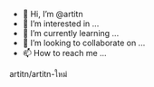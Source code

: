 - 👋 Hi, I’m @artitn
- 👀 I’m interested in ...
- 🌱 I’m currently learning ...
- 💞️ I’m looking to collaborate on ...
- 📫 How to reach me ...

<!---
artitn/artitn is a ✨ special ✨ repository because its `README.md` (this file) appears on your GitHub profile.
You can click the Preview link to take a look at your changes.
--->
artitn/artitn-ใหม่

